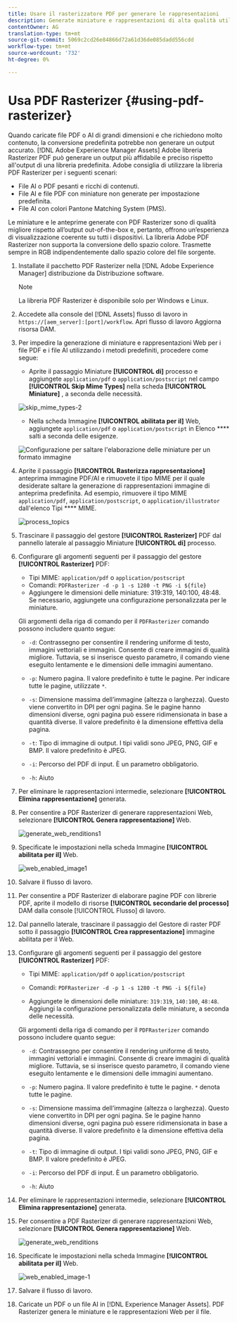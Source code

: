 ```yaml
---
title: Usare il rasterizzatore PDF per generare le rappresentazioni
description: Generate miniature e rappresentazioni di alta qualità utilizzando la libreria  Adobe PDF Rasterizer in [!DNL Adobe Experience Manager].
contentOwner: AG
translation-type: tm+mt
source-git-commit: 5069c2cd26e84866d72a61d36de085dadd556cdd
workflow-type: tm+mt
source-wordcount: '732'
ht-degree: 0%

---
```



# Usa PDF Rasterizer {#using-pdf-rasterizer}

Quando caricate file PDF o AI di grandi dimensioni e che richiedono molto contenuto, la conversione predefinita potrebbe non generare un output accurato. [!DNL Adobe Experience Manager Assets]  Adobe  libreria Rasterizer PDF può generare un output più affidabile e preciso rispetto all&#39;output di una libreria predefinita.  Adobe consiglia di utilizzare la libreria PDF Rasterizer per i seguenti scenari:

* File AI o PDF pesanti e ricchi di contenuti.
* File AI e file PDF con miniature non generate per impostazione predefinita.
* File AI con colori Pantone Matching System (PMS).

Le miniature e le anteprime generate con PDF Rasterizer sono di qualità migliore rispetto all’output out-of-the-box e, pertanto, offrono un’esperienza di visualizzazione coerente su tutti i dispositivi. La libreria  Adobe PDF Rasterizer non supporta la conversione dello spazio colore. Trasmette sempre in RGB indipendentemente dallo spazio colore del file sorgente.

1. Installate il pacchetto PDF Rasterizer nella [!DNL Adobe Experience Manager] distribuzione da Distribuzione [](https://experience.adobe.com/#/downloads/content/software-distribution/en/aem.html?package=/content/software-distribution/en/details.html/content/dam/aem/public/adobe/packages/cq640/product/assets/aem-assets-pdf-rasterizer-pkg)software.

   >[!NOTE]
   >
   >La libreria PDF Rasterizer è disponibile solo per Windows e Linux.

1. Accedete alla console del [!DNL Assets] flusso di lavoro in `https://[aem_server]:[port]/workflow`. Apri flusso di lavoro Aggiorna risorsa  DAM.

1. Per impedire la generazione di miniature e rappresentazioni Web per i file PDF e i file AI utilizzando i metodi predefiniti, procedere come segue:

   * Aprite il passaggio Miniature **[!UICONTROL di]** processo e aggiungete `application/pdf` o `application/postscript` nel campo **[!UICONTROL Skip Mime Types]** nella scheda **[!UICONTROL Miniature]** , a seconda delle necessità.

   ![skip_mime_types-2](assets/skip_mime_types-2.png)

   * Nella scheda Immagine **[!UICONTROL abilitata per il]** Web, aggiungete `application/pdf` o `application/postscript` in Elenco **** salti a seconda delle esigenze.

   ![Configurazione per saltare l&#39;elaborazione delle miniature per un formato immagine](assets/web_enabled_imageskiplist.png)

1. Aprite il passaggio **[!UICONTROL Rasterizza rappresentazione]** anteprima immagine PDF/AI e rimuovete il tipo MIME per il quale desiderate saltare la generazione di rappresentazioni immagine di anteprima predefinita. Ad esempio, rimuovere il tipo MIME `application/pdf`, `application/postscript`, o `application/illustrator` dall&#39;elenco Tipi **** MIME.

   ![process_topics](assets/process_arguments.png)

1. Trascinare il passaggio del gestore **[!UICONTROL Rasterizer]** PDF dal pannello laterale al passaggio Miniature **[!UICONTROL di]** processo.
1. Configurare gli argomenti seguenti per il passaggio del gestore **[!UICONTROL Rasterizer]** PDF:

   * Tipi MIME: `application/pdf` o `application/postscript`
   * Comandi: `PDFRasterizer -d -p 1 -s 1280 -t PNG -i ${file}`
   * Aggiungere le dimensioni delle miniature: 319:319, 140:100, 48:48. Se necessario, aggiungete una configurazione personalizzata per le miniature.

   Gli argomenti della riga di comando per il `PDFRasterizer` comando possono includere quanto segue:

   * `-d`: Contrassegno per consentire il rendering uniforme di testo, immagini vettoriali e immagini. Consente di creare immagini di qualità migliore. Tuttavia, se si inserisce questo parametro, il comando viene eseguito lentamente e le dimensioni delle immagini aumentano.

   * `-p`: Numero pagina. Il valore predefinito è tutte le pagine. Per indicare tutte le pagine, utilizzate `*`.

   * `-s`: Dimensione massima dell’immagine (altezza o larghezza). Questo viene convertito in DPI per ogni pagina. Se le pagine hanno dimensioni diverse, ogni pagina può essere ridimensionata in base a quantità diverse. Il valore predefinito è la dimensione effettiva della pagina.

   * `-t`: Tipo di immagine di output. I tipi validi sono JPEG, PNG, GIF e BMP. Il valore predefinito è JPEG.

   * `-i`: Percorso del PDF di input. È un parametro obbligatorio.

   * `-h`: Aiuto


1. Per eliminare le rappresentazioni intermedie, selezionare **[!UICONTROL Elimina rappresentazione]** generata.

1. Per consentire a PDF Rasterizer di generare rappresentazioni Web, selezionare **[!UICONTROL Genera rappresentazione]** Web.

   ![generate_web_renditions1](assets/generate_web_renditions1.png)

1. Specificate le impostazioni nella scheda Immagine **[!UICONTROL abilitata per il]** Web.

   ![web_enabled_image1](assets/web_enabled_image1.png)

1. Salvare il flusso di lavoro.

1. Per consentire a PDF Rasterizer di elaborare pagine PDF con librerie PDF, aprite il modello di risorse **[!UICONTROL secondarie del processo]** DAM dalla console [!UICONTROL Flusso] di lavoro.

1. Dal pannello laterale, trascinare il passaggio del Gestore di raster PDF sotto il passaggio **[!UICONTROL Crea rappresentazione]** immagine abilitata per il Web.

1. Configurare gli argomenti seguenti per il passaggio del gestore **[!UICONTROL Rasterizer]** PDF:

   * Tipi MIME: `application/pdf` o `application/postscript`

   * Comandi: `PDFRasterizer -d -p 1 -s 1280 -t PNG -i ${file}`
   * Aggiungete le dimensioni delle miniature: `319:319`, `140:100`, `48:48`. Aggiungi la configurazione personalizzata delle miniature, a seconda delle necessità.

   Gli argomenti della riga di comando per il `PDFRasterizer` comando possono includere quanto segue:

   * `-d`: Contrassegno per consentire il rendering uniforme di testo, immagini vettoriali e immagini. Consente di creare immagini di qualità migliore. Tuttavia, se si inserisce questo parametro, il comando viene eseguito lentamente e le dimensioni delle immagini aumentano.

   * `-p`: Numero pagina. Il valore predefinito è tutte le pagine. `*` denota tutte le pagine.

   * `-s`: Dimensione massima dell’immagine (altezza o larghezza). Questo viene convertito in DPI per ogni pagina. Se le pagine hanno dimensioni diverse, ogni pagina può essere ridimensionata in base a quantità diverse. Il valore predefinito è la dimensione effettiva della pagina.

   * `-t`: Tipo di immagine di output. I tipi validi sono JPEG, PNG, GIF e BMP. Il valore predefinito è JPEG.

   * `-i`: Percorso del PDF di input. È un parametro obbligatorio.

   * `-h`: Aiuto


1. Per eliminare le rappresentazioni intermedie, selezionare **[!UICONTROL Elimina rappresentazione]** generata.
1. Per consentire a PDF Rasterizer di generare rappresentazioni Web, selezionare **[!UICONTROL Genera rappresentazione]** Web.

   ![generate_web_renditions](assets/generate_web_renditions.png)

1. Specificate le impostazioni nella scheda Immagine **[!UICONTROL abilitata per il]** Web.

   ![web_enabled_image-1](assets/web_enabled_image-1.png)

1. Salvare il flusso di lavoro.
1. Caricate un PDF o un file AI in [!DNL Experience Manager Assets]. PDF Rasterizer genera le miniature e le rappresentazioni Web per il file.
